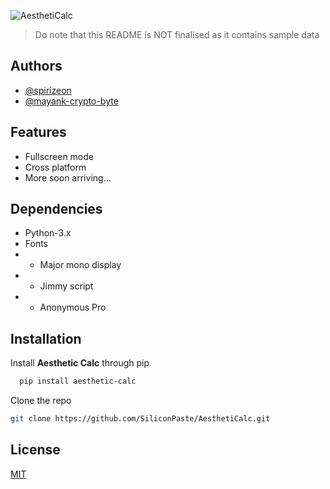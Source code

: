 

![AesthetiCalc](https://github.com/Spirizeon/AesthetiCalc-X/assets/123345456/cc5954f8-f4bd-468d-bedc-daf0442242c7)

> Do note that this README is NOT finalised as it contains sample data
## Authors

- [@spirizeon](https://www.github.com/spirizeon)
- [@mayank-crypto-byte](https://github.com/mayank-crypto-byte)

## Features
- Fullscreen mode
- Cross platform
- More soon arriving...

## Dependencies
+ Python-3.x 
+ Fonts
+ + Major mono display
+ + Jimmy script
+ + Anonymous Pro


## Installation
 
Install **Aesthetic Calc** through pip

```bash
  pip install aesthetic-calc 
```

Clone the repo
```bash
git clone https://github.com/SiliconPaste/AesthetiCalc.git
```
    
## License

[MIT](https://choosealicense.com/licenses/mit/)



